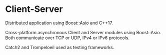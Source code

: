 # Client-Server
Distributed application using Boost::Asio and C++17.

Cross-platform asynchronous Client and Server modules using Boost::Asio. Both communicate over TCP or UDP, IPv4 or IPv6 protocols.

Catch2 and Trompeloeil used as testing frameworks.